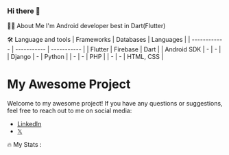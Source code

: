 ### Hi there 👋

👩‍💻 About Me
I'm Android developer best in Dart(Flutter)

🛠 Language and tools
| Frameworks   | Databases   | Languages   |
| ------------ | ----------- | ----------- |
| Flutter      | Firebase    | Dart        |
| Android SDK  | -           | -           |
| Django       | -           | Python      |
| -            | -           | PHP         |
| -            | -           | HTML, CSS   |

# My Awesome Project

Welcome to my awesome project! If you have any questions or suggestions, feel free to reach out to me on social media:

- [LinkedIn](https://www.linkedin.com/in/joel-wanjohi-b11a59262?utm_source=share&utm_campaign=share_via&utm_content=profile&utm_medium=android_app)
- [𝕏](https://x.com/Devjoeli?t=9Ldynsf2JR-n25o2aKdapw&s=09)


🔥 My Stats :

